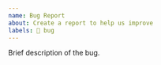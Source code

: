 ```yaml
---
name: Bug Report
about: Create a report to help us improve
labels: 🐛 bug
---
```


Brief description of the bug.
